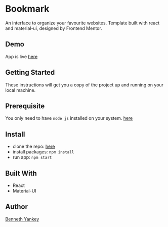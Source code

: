 # Bookmark

An interface to organize your favourite websites.
Template built with react and material-ui, designed by Frontend Mentor.

## Demo

App is live [here](https://bookmark-landing-page-six-lake.vercel.app/)

## Getting Started

These instructions will get you a copy of the project up and running on your local machine.

## Prerequisite

You only need to have `node js` installed on your system. [here](https://nodejs.org/en/download/)

## Install

- clone the repo: [here](https://github.com/iambenbright/bookmark-landing-page.git)
- install packages: `npm install`
- run app: `npm start`

## Built With

- React
- Material-UI

## Author

[Benneth Yankey](https://github.com/iambenbright)
